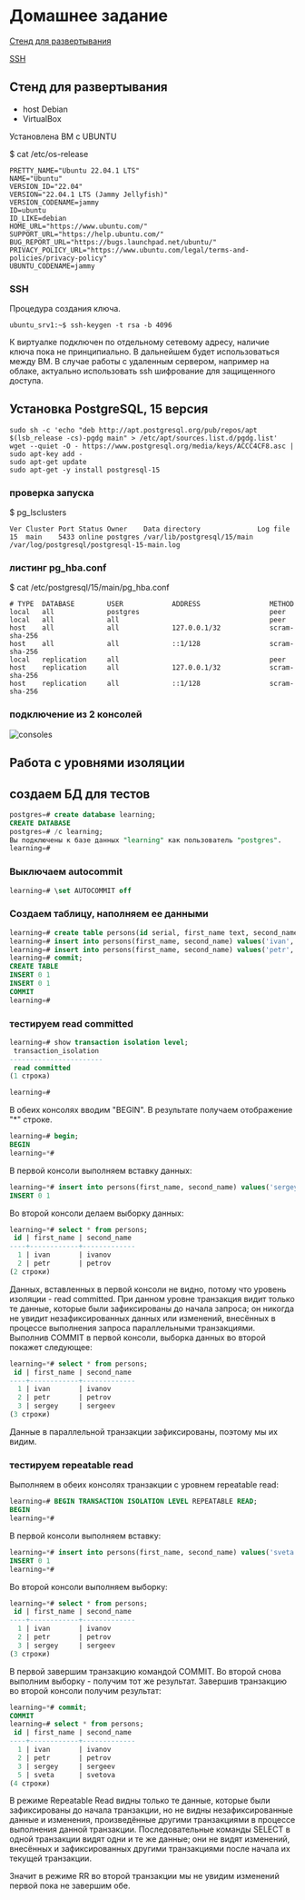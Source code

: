 # Домашнее задание

[Стенд для развертывания](#Стенд-для-развертывания)

[SSH](#SSH)

## Стенд для развертывания

* host Debian
* VirtualBox

Установлена ВМ с UBUNTU

$ cat /etc/os-release

```text
PRETTY_NAME="Ubuntu 22.04.1 LTS"
NAME="Ubuntu"
VERSION_ID="22.04"
VERSION="22.04.1 LTS (Jammy Jellyfish)"
VERSION_CODENAME=jammy
ID=ubuntu
ID_LIKE=debian
HOME_URL="https://www.ubuntu.com/"
SUPPORT_URL="https://help.ubuntu.com/"
BUG_REPORT_URL="https://bugs.launchpad.net/ubuntu/"
PRIVACY_POLICY_URL="https://www.ubuntu.com/legal/terms-and-policies/privacy-policy"
UBUNTU_CODENAME=jammy
```

### SSH

Процедура создания ключа.

```code
ubuntu_srv1:~$ ssh-keygen -t rsa -b 4096
```

К виртуалке подключен по отдельному сетевому адресу, наличие ключа пока не принципиально. В дальнейшем будет использоваться между ВМ. В случае работы с удаленным сервером, например на облаке, актуально использовать ssh шифрование для защищенного доступа.

## Установка PostgreSQL, 15 версия

```$ sudo apt update && sudo apt upgrade -y
sudo sh -c 'echo "deb http://apt.postgresql.org/pub/repos/apt $(lsb_release -cs)-pgdg main" > /etc/apt/sources.list.d/pgdg.list' 
wget --quiet -O - https://www.postgresql.org/media/keys/ACCC4CF8.asc | sudo apt-key add - 
sudo apt-get update 
sudo apt-get -y install postgresql-15
```

### проверка запуска

$ pg_lsclusters

```text
Ver Cluster Port Status Owner    Data directory              Log file
15  main    5433 online postgres /var/lib/postgresql/15/main /var/log/postgresql/postgresql-15-main.log
```

### листинг pg_hba.conf

$ cat /etc/postgresql/15/main/pg_hba.conf

```text
# TYPE  DATABASE        USER            ADDRESS                 METHOD
local   all             postgres                                peer
local   all             all                                     peer
host    all             all             127.0.0.1/32            scram-sha-256
host    all             all             ::1/128                 scram-sha-256
local   replication     all                                     peer
host    replication     all             127.0.0.1/32            scram-sha-256
host    replication     all             ::1/128                 scram-sha-256
```

### подключение из 2 консолей

![consoles][1]

[1]: img/pg2console.bmp

## Работа с уровнями изоляции

## создаем БД для тестов

```sql
postgres=# create database learning;
CREATE DATABASE
postgres=# /c learning;
Вы подключены к базе данных "learning" как пользователь "postgres".
learning=#
```

### Выключаем autocommit

```sql
learning=# \set AUTOCOMMIT off
```

### Создаем таблицу, наполняем ее данными

```sql
learning=# create table persons(id serial, first_name text, second_name text);
learning=# insert into persons(first_name, second_name) values('ivan', 'ivanov');
learning=# insert into persons(first_name, second_name) values('petr', 'petrov');
learning=# commit;
CREATE TABLE
INSERT 0 1
INSERT 0 1
COMMIT
learning=#
```

### тестируем read committed

```sql
learning=# show transaction isolation level;
 transaction_isolation
-----------------------
 read committed
(1 строка)

learning=#
```

В обеих консолях вводим "BEGIN". В результате получаем отображение "*" строке.

```sql
learning=# begin;
BEGIN
learning=*# 
```

В первой консоли выполняем вставку данных:

```sql
learning=*# insert into persons(first_name, second_name) values('sergey', 'sergeev');
INSERT 0 1
```

Во второй консоли делаем выборку данных:

```sql
learning=*# select * from persons;
 id | first_name | second_name
----+------------+-------------
  1 | ivan       | ivanov
  2 | petr       | petrov
(2 строки)
```

Данных, вставленных в первой консоли не видно, потому что уровень изоляции - read committed. При данном уровне транзакция видит только те данные, которые были зафиксированы до начала запроса; он никогда не увидит незафиксированных данных или изменений, внесённых в процессе выполнения запроса параллельными транзакциями.
Выполнив COMMIT в первой консоли, выборка данных во второй покажет следующее:

```sql
learning=*# select * from persons;
 id | first_name | second_name
----+------------+-------------
  1 | ivan       | ivanov
  2 | petr       | petrov
  3 | sergey     | sergeev
(3 строки)
```

Данные в параллельной транзакции зафиксированы, поэтому мы их видим.

### тестируем repeatable read

Выполняем в обеих консолях транзакции с уровнем repeatable read:

```sql
learning=# BEGIN TRANSACTION ISOLATION LEVEL REPEATABLE READ;
BEGIN
learning=*# 
```

В первой консоли выполняем вставку:

```sql
learning=*# insert into persons(first_name, second_name) values('sveta', 'svetova');
INSERT 0 1
learning=*# 
```

Во второй консоли выполняем выборку:

```sql
learning=*# select * from persons;
 id | first_name | second_name
----+------------+-------------
  1 | ivan       | ivanov
  2 | petr       | petrov
  3 | sergey     | sergeev
(3 строки)
```

В первой завершим транзакцию командой COMMIT. Во второй снова выполним выборку - получим тот же результат.
Завершив транзакцию во второй консоли получим результат:

```sql
learning=*# commit;
COMMIT
learning=# select * from persons;
 id | first_name | second_name
----+------------+-------------
  1 | ivan       | ivanov
  2 | petr       | petrov
  3 | sergey     | sergeev
  5 | sveta      | svetova
(4 строки)
```

В режиме Repeatable Read видны только те данные, которые были зафиксированы до начала транзакции, но не видны незафиксированные данные и изменения, произведённые другими транзакциями в процессе выполнения данной транзакции. Последовательные команды SELECT в одной транзакции видят одни и те же данные; они не видят изменений, внесённых и зафиксированных другими транзакциями после начала их текущей транзакции.

Значит в режиме RR во второй транзакции мы не увидим изменений первой пока не завершим обе.
